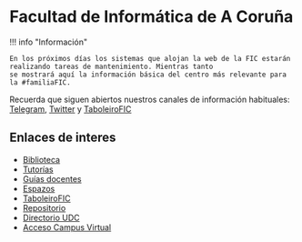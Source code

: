 # Facultad de Informática de A Coruña

!!! info "Información"

	En los próximos días los sistemas que alojan la web de la FIC estarán realizando tareas de mantenimiento. Mientras tanto
	se mostrará aquí la información básica del centro más relevante para la #familiaFIC.

Recuerda que siguen abiertos nuestros canales de información habituales: [Telegram](https://t.me/+mKQjdKvmhEJlNWVk), [Twitter](https://twitter.com/FIC_UDC) y 
[TaboleiroFIC](https://taboleirofic.udc.es/)

## Enlaces de interes

- [Biblioteca](http://www.udc.es/biblioteca.fic/)
- [Tutorías](https://www.udc.es/gl/centros_departamentos_servizos/centros/titorias/?codigo=614)
- [Guías docentes](https://guiadocente.udc.es/guia_docent/index.php?centre=614&ensenyament=null)
- [Espazos](http://espazos.udc.es/)
- [TaboleiroFIC](https://taboleirofic.udc.es/)
- [Repositorio](https://github.com/Facultade-de-Informatica)
- [Directorio UDC](https://web.archive.org/web/20221008171821/http://directorio.udc.es/)
- [Acceso Campus Virtual](https://campusvirtual.udc.es/)
